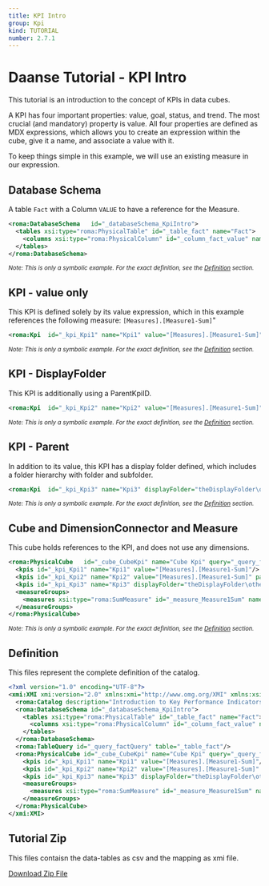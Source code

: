 ```yaml
---
title: KPI Intro
group: Kpi
kind: TUTORIAL
number: 2.7.1
---
```

# Daanse Tutorial - KPI Intro

This tutorial is an introduction to the concept of KPIs in data cubes.

A KPI has four important properties: value, goal, status, and trend. The most crucial (and mandatory) property is value. All four properties are defined as MDX expressions, which allows you to create an expression within the cube, give it a name, and associate a value with it.

To keep things simple in this example, we will use an existing measure in our expression.


## Database Schema

A table `Fact` with a Column `VALUE` to have a reference for the Measure.


```xml
<roma:DatabaseSchema   id="_databaseSchema_KpiIntro">
  <tables xsi:type="roma:PhysicalTable" id="_table_fact" name="Fact">
    <columns xsi:type="roma:PhysicalColumn" id="_column_fact_value" name="VALUE" type="Integer"/>
  </tables>
</roma:DatabaseSchema>

```
*<small>Note: This is only a symbolic example. For the exact definition, see the [Definition](#definition) section.</small>*
## KPI - value only

This KPI is defined solely by its value expression, which in this example references the following measure: `[Measures].[Measure1-Sum]`"


```xml
<roma:Kpi  id="_kpi_Kpi1" name="Kpi1" value="[Measures].[Measure1-Sum]"/>

```
*<small>Note: This is only a symbolic example. For the exact definition, see the [Definition](#definition) section.</small>*
## KPI - DisplayFolder

This KPI is additionally using a ParentKpiID.


```xml
<roma:Kpi  id="_kpi_Kpi2" name="Kpi2" value="[Measures].[Measure1-Sum]" parentKpi="_kpi_Kpi1"/>

```
*<small>Note: This is only a symbolic example. For the exact definition, see the [Definition](#definition) section.</small>*
## KPI - Parent

In addition to its value, this KPI has a display folder defined, which includes a folder hierarchy with folder and subfolder.


```xml
<roma:Kpi  id="_kpi_Kpi3" name="Kpi3" displayFolder="theDisplayFolder\otherDisplayFolder" value="[Measures].[Measure1-Sum]"/>

```
*<small>Note: This is only a symbolic example. For the exact definition, see the [Definition](#definition) section.</small>*
## Cube and DimensionConnector and Measure

This cube holds references to the KPI, and does not use any dimensions.


```xml
<roma:PhysicalCube   id="_cube_CubeKpi" name="Cube Kpi" query="_query_factQuery">
  <kpis id="_kpi_Kpi1" name="Kpi1" value="[Measures].[Measure1-Sum]"/>
  <kpis id="_kpi_Kpi2" name="Kpi2" value="[Measures].[Measure1-Sum]" parentKpi="_kpi_Kpi1"/>
  <kpis id="_kpi_Kpi3" name="Kpi3" displayFolder="theDisplayFolder\otherDisplayFolder" value="[Measures].[Measure1-Sum]"/>
  <measureGroups>
    <measures xsi:type="roma:SumMeasure" id="_measure_Measure1Sum" name="Measure1-Sum" column="_column_fact_value"/>
  </measureGroups>
</roma:PhysicalCube>

```
*<small>Note: This is only a symbolic example. For the exact definition, see the [Definition](#definition) section.</small>*

## Definition

This files represent the complete definition of the catalog.

```xml
<?xml version="1.0" encoding="UTF-8"?>
<xmi:XMI xmi:version="2.0" xmlns:xmi="http://www.omg.org/XMI" xmlns:xsi="http://www.w3.org/2001/XMLSchema-instance" xmlns:roma="https://www.daanse.org/spec/org.eclipse.daanse.rolap.mapping">
  <roma:Catalog description="Introduction to Key Performance Indicators" name="Daanse Tutorial - KPI Intro" cubes="_cube_CubeKpi" dbschemas="_databaseSchema_KpiIntro"/>
  <roma:DatabaseSchema id="_databaseSchema_KpiIntro">
    <tables xsi:type="roma:PhysicalTable" id="_table_fact" name="Fact">
      <columns xsi:type="roma:PhysicalColumn" id="_column_fact_value" name="VALUE" type="Integer"/>
    </tables>
  </roma:DatabaseSchema>
  <roma:TableQuery id="_query_factQuery" table="_table_fact"/>
  <roma:PhysicalCube id="_cube_CubeKpi" name="Cube Kpi" query="_query_factQuery">
    <kpis id="_kpi_Kpi1" name="Kpi1" value="[Measures].[Measure1-Sum]"/>
    <kpis id="_kpi_Kpi2" name="Kpi2" value="[Measures].[Measure1-Sum]" parentKpi="_kpi_Kpi1"/>
    <kpis id="_kpi_Kpi3" name="Kpi3" displayFolder="theDisplayFolder\otherDisplayFolder" value="[Measures].[Measure1-Sum]"/>
    <measureGroups>
      <measures xsi:type="roma:SumMeasure" id="_measure_Measure1Sum" name="Measure1-Sum" column="_column_fact_value"/>
    </measureGroups>
  </roma:PhysicalCube>
</xmi:XMI>

```



## Tutorial Zip
This files contaisn the data-tables as csv and the mapping as xmi file.

<a href="./zip/tutorial.kpi.intro.zip" download>Download Zip File</a>
